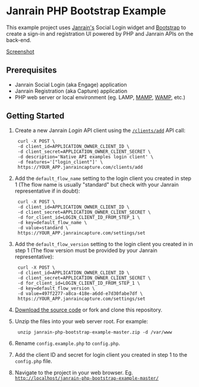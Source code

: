 Janrain PHP Bootstrap Example
=============================

This example project uses [Janrain's](http://janrain.com) Social Login widget
and [Bootstrap](http://getbootstrap.com) to create a sign-in and registration UI
powered by PHP and Janrain APIs on the back-end.

[Screenshot](https://github.com/JanrainMicah/janrain-php-bootstrap-example/blob/master/screenshot.png)

Prerequisites
-------------

* Janrain Social Login (aka Engage) application
* Janrain Registration (aka Capture) application
* PHP web server or local environment (eg. LAMP,
  [MAMP](https://www.mamp.info/en/), [WAMP](http://www.wampserver.com/en/), etc.)


Getting Started
---------------

1. Create a new Janrain *Login* API client using the
   [`/clients/add`](http://developers.janrain.com/rest-api/methods/api-client-configuration/clients/add-3/)
   API call:

        curl -X POST \
        -d client_id=APPLICATION_OWNER_CLIENT_ID \
        -d client_secret=APPLICATION_OWNER_CLIENT_SECRET \
        -d description='Native API examples login client' \
        -d features='["login_client"]' \
        https://YOUR_APP.janraincapture.com/clients/add

2. Add the `default_flow_name` setting to the login client you created in step
   1 (The flow name is usually "standard" but check with your Janrain
   representative if in doubt):

        curl -X POST \
        -d client_id=APPLICATION_OWNER_CLIENT_ID \
        -d client_secret=APPLICATION_OWNER_CLIENT_SECRET \
        -d for_client_id=LOGIN_CLIENT_ID_FROM_STEP_1 \
        -d key=default_flow_name \
        -d value=standard \
        https://YOUR_APP.janraincapture.com/settings/set

3. Add the `default_flow_version` setting to the login client you created in
   in step 1 (The flow version must be provided by your Janrain representative):

        curl -X POST \
        -d client_id=APPLICATION_OWNER_CLIENT_ID \
        -d client_secret=APPLICATION_OWNER_CLIENT_SECRET \
        -d for_client_id=LOGIN_CLIENT_ID_FROM_STEP_1 \
        -d key=default_flow_version \
        -d value=497f2277-a8ca-418e-a6dd-e7d30fabe7df \
        https://YOUR_APP.janraincapture.com/settings/set

4. [Download the source code](https://github.com/JanrainMicah/janrain-php-bootstrap-example/archive/master.zip)
   or fork and clone this repository.

5. Unzip the files into your web server root. For example:

        unzip janrain-php-bootstrap-example-master.zip -d /var/www

6. Rename `config.example.php` to `config.php`.

7. Add the client ID and secret for login client you created in step 1 to the
   `config.php` file.

8. Navigate to the project in your web browser. Eg.
   [`http://localhost/janrain-php-bootstrap-example-master/`](http://localhost/janrain-php-bootstrap-example-master/)